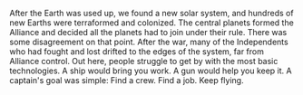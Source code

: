 After the Earth was used up, we found a new solar system, and hundreds of new Earths were terraformed and colonized. The central planets formed the Alliance and decided all the planets had to join under their rule. There was some disagreement on that point. After the war, many of the Independents who had fought and lost drifted to the edges of the system, far from Alliance control. Out here, people struggle to get by with the most basic technologies. A ship would bring you work. A gun would help you keep it. A captain's goal was simple: Find a crew. Find a job. Keep flying.